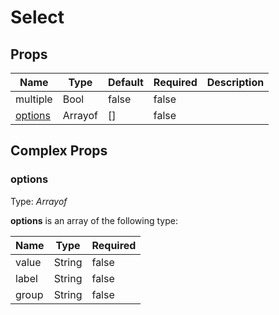 # Select

## Props
| Name                                | Type    | Default | Required | Description |
| ----------------------------------- | ------- | ------- | -------- | ----------- |
| multiple                            | Bool    | false   | false    |             |
| [options](#markdown-header-options) | Arrayof | []      | false    |             |

## Complex Props

### options
Type: _Arrayof_

**options** is an array of the following type:

| Name  | Type   | Required |
| ----- | ------ | -------- |
| value | String | false    |
| label | String | false    |
| group | String | false    |
